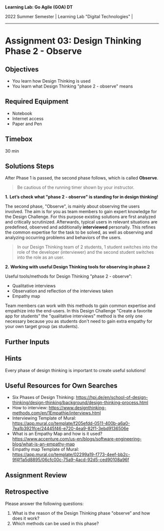 <!--- Learning Lab: "Digital Technologies" GOA DT
Author: Mert Ünal 		Date: 2022  

-->



**Learning Lab: Go Agile (GOA) DT**   

2022 Summer Semester | Learning Lab "Digital Technologies" |  

***

# Assignment 03: Design Thinking Phase 2 - Observe

## Objectives
- You learn how Design Thinking is used
- You learn what Design Thinking "phase 2 - observe" means

## Required Equipment
- Notebook
- Internet access
- Paper and Pen

## Timebox

30 min

## Solutions Steps

After Phase 1 is passed, the second phase follows, which is called **Observe**. 


> Be cautious of the running timer shown by your instructor. 


**1.**  **Let’s check what "phase 2 - observe" is standing for in design thinking!**

The second phase, "Observe", is mainly about observing the users involved. The aim is for you as team members to gain expert knowledge for the Design Challenge. For this purpose existing solutions are first analyzed and critically scrutinized. Afterwards, typical users in relevant situations are predefined, observed and additionally **interviewed** personally. 
This refines the common expertise for the task to be solved, as well as observing and analyzing occurring problems and behaviors of the users. 

>In our Design Thinking team of 2 students, 1 student switches into the role of the developer (interviewer) and the second student switches into the role as an user.


**2.**  **Working with useful Design Thinking tools for observing in phase 2**

Useful tools/methods for Design Thinking "phase 2 - observe":

* Qualitative interviews
* Observation and reflection of the interviews taken
* Empathy map


Team members can work with this methods to gain common expertise and empathize into the end-users. In this Design Challenge "Create a favorite app for students" the "qualitative interviews" method is the only one necessary because you as students don't need to gain extra empathy for your own target group (as students). 


## Further Inputs

## Hints

Every phase of design thinking is important to create useful solutions!


## Useful Resources for Own Searches

- Six Phases of Design Thinking: <https://hpi.de/en/school-of-design-thinking/design-thinking/background/design-thinking-process.html>
- How to interview: <https://www.designthinking-methods.com/en/1Empathie/interviews.html> 
- Interviewing Template of Mural: <https://app.mural.co/template/f205efdd-0511-400b-a6a0-7ea1b3921fce/24445f46-e720-4ea9-82f1-3ebd9136506e>
- What is an Empathy Map and how is it used? <https://www.accenture.com/us-en/blogs/software-engineering-blog/what-is-an-empathy-map>
- Empathy map Template of Mural: <https://app.mural.co/template/02299a19-f773-4eef-bb2c-9f4f1a5d8895/06cfc00c-75a9-4acd-92d5-ced90108a96f>

## Assignment Review

## Retrospective
Please answer the following questions: 

1. What is the reason of the Design Thinking phase "observe” and how does it work?
2. Which methods can be used in this phase?
